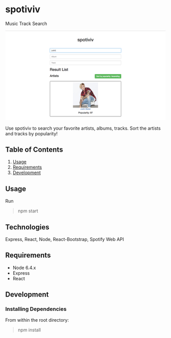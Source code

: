 # spotiviv
Music Track Search

![](./docs/1.png)

Use spotiviv to search your favorite artists, albums, tracks. Sort the artists and tracks by popularity!

## Table of Contents

1. [Usage](#Usage)
1. [Requirements](#requirements)
1. [Development](#development)

## Usage

Run
> npm start

## Technologies
Express, React, Node, React-Bootstrap, Spotify Web API

## Requirements

- Node 6.4.x
- Express
- React

## Development

### Installing Dependencies

From within the root directory:

> npm install
